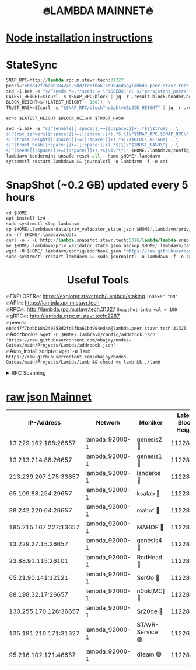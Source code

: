 <h1 align="center"> 🔥LAMBDA MAINNET🔥</h1>


[Node installation instructions](https://github.com/obajay/nodes-Guides/tree/main/Projects/Lambda)
=


# StateSync
```python
SNAP_RPC=http://lambda.rpc.m.stavr.tech:31327
peers="ebdd47f7babb184240258d2fc6fba61bd994edaa@lambda.peer.stavr.tech:31326" 
sed -i.bak -e "s/^seeds *=.*/seeds = \"$SEEDS\"/; s/^persistent_peers *=.*/persistent_peers = \"$PEERS\"/" $HOME/.lambdavm/config/config.toml
LATEST_HEIGHT=$(curl -s $SNAP_RPC/block | jq -r .result.block.header.height); \
BLOCK_HEIGHT=$((LATEST_HEIGHT - 100)); \
TRUST_HASH=$(curl -s "$SNAP_RPC/block?height=$BLOCK_HEIGHT" | jq -r .result.block_id.hash)

echo $LATEST_HEIGHT $BLOCK_HEIGHT $TRUST_HASH

sed -i.bak -E "s|^(enable[[:space:]]+=[[:space:]]+).*$|\1true| ; \
s|^(rpc_servers[[:space:]]+=[[:space:]]+).*$|\1\"$SNAP_RPC,$SNAP_RPC\"| ; \
s|^(trust_height[[:space:]]+=[[:space:]]+).*$|\1$BLOCK_HEIGHT| ; \
s|^(trust_hash[[:space:]]+=[[:space:]]+).*$|\1\"$TRUST_HASH\"| ; \
s|^(seeds[[:space:]]+=[[:space:]]+).*$|\1\"\"|" $HOME/.lambdavm/config/config.toml
lambdavm tendermint unsafe-reset-all --home $HOME/.lambdavm
systemctl restart lambdavm && journalctl -u lambdavm -f -o cat

```
# SnapShot (~0.2 GB) updated every 5 hours
```python
cd $HOME
apt install lz4
sudo systemctl stop lambdavm
cp $HOME/.lambdavm/data/priv_validator_state.json $HOME/.lambdavm/priv_validator_state.json.backup
rm -rf $HOME/.lambdavm/data
curl -o - -L http://lambda.snapshot.stavr.tech:5016/lambda/lambda-snap.tar.lz4 | lz4 -c -d - | tar -x -C $HOME/.lambdavm --strip-components 2
mv $HOME/.lambdavm/priv_validator_state.json.backup $HOME/.lambdavm/data/priv_validator_state.json
wget -O $HOME/.lambdavm/config/addrbook.json "https://raw.githubusercontent.com/obajay/nodes-Guides/main/Projects/Lambda/addrbook.json"
sudo systemctl restart lambdavm && sudo journalctl -u lambdavm -f -o cat
```
 <h1 align="center"> Useful Tools</h1>

🔥EXPLORER🔥:      https://explorer.stavr.tech/Lambda/staking	        `Indexer "ON"` \
🔥API🔥: 			 		 https://lambda.api.m.stavr.tech \
🔥RPC🔥:           http://lambda.rpc.m.stavr.tech:31327	              `Snapshot-interval = 100` \
🔥gRPC🔥:          http://lambda.grpc.m.stavr.tech:2287 \
🔥peer🔥:					 `ebdd47f7babb184240258d2fc6fba61bd994edaa@lambda.peer.stavr.tech:31326` \
🔥Addrbook🔥:    ```wget -O $HOME/.lambdavm/config/addrbook.json "https://raw.githubusercontent.com/obajay/nodes-Guides/main/Projects/Lambda/addrbook.json"``` \
🔥Auto_install script🔥: ```wget -O lamb https://raw.githubusercontent.com/obajay/nodes-Guides/main/Projects/Lambda/lamb && chmod +x lamb && ./lamb```


<details>
<summary>RPC Scanning</summary>

<h2 align="center"> We scan nodes in real time every 4 hours. And we provide the final result of RPC endpoints.
We cannot influence the operation of these nodes in any way. </h2>


```python
If Voting Power is higher than 0 --> then the Node is a validator of the network and may be subject to attack and be a potential threat to the chain.
```
```python
We marked such validators with a red symbol
```

</details>

[raw json Mainnet](https://rpc-check.lambm.stavr.tech/lambm/rpc-lambm-result.json)
=


<table><tr><th>IP-Address</th><th>Network</th><th>Moniker</th><th>Latest Block Height</th><th>Earliest Block Height</th><th>Catching Up</th><th>Tx Index</th><th>Voting Power</th><th>Scan Time</th></tr><tr><td>13.229.162.168:26657</td><td>lambda_92000-1</td><td>genesis2 🔴</td><td>11228628</td><td>1</td><td>False</td><td>on</td><td>16689330</td><td>2024-01-19T20:33:47.161872565UTC</td></tr><tr><td>13.213.214.88:26657</td><td>lambda_92000-1</td><td>genesis1 🔴</td><td>11228629</td><td>1</td><td>False</td><td>on</td><td>107835</td><td>2024-01-19T20:33:52.220451424UTC</td></tr><tr><td>213.239.207.175:33657</td><td>lambda_92000-1</td><td>landeros 🔴</td><td>11228626</td><td>8136001</td><td>False</td><td>off</td><td>1395627</td><td>2024-01-19T20:33:41.037977737UTC</td></tr><tr><td>65.109.88.254:29657</td><td>lambda_92000-1</td><td>ksalab 🔴</td><td>11228630</td><td>8715001</td><td>False</td><td>on</td><td>507955</td><td>2024-01-19T20:33:57.296540611UTC</td></tr><tr><td>38.242.220.64:26657</td><td>lambda_92000-1</td><td>mahof 🔴</td><td>11228625</td><td>10131001</td><td>False</td><td>off</td><td>770350</td><td>2024-01-19T20:33:34.647628568UTC</td></tr><tr><td>185.215.167.227:13657</td><td>lambda_92000-1</td><td>MAHOF 🔴</td><td>11228629</td><td>10134001</td><td>False</td><td>on</td><td>2051510</td><td>2024-01-19T20:33:50.923531800UTC</td></tr><tr><td>13.229.27.15:26657</td><td>lambda_92000-1</td><td>genesis4 🔴</td><td>11228109</td><td>11043001</td><td>False</td><td>on</td><td>9763079</td><td>2024-01-19T20:33:50.518645821UTC</td></tr><tr><td>23.88.91.115:26101</td><td>lambda_92000-1</td><td>RedHead 🔴</td><td>11228626</td><td>11128626</td><td>False</td><td>off</td><td>553202</td><td>2024-01-19T20:33:41.810171692UTC</td></tr><tr><td>65.21.90.141:12121</td><td>lambda_92000-1</td><td>SerGo 🔴</td><td>11228631</td><td>11128631</td><td>False</td><td>off</td><td>10611911</td><td>2024-01-19T20:33:59.803576509UTC</td></tr><tr><td>88.198.32.17:26657</td><td>lambda_92000-1</td><td>n0ok[MC] 🔴</td><td>11228631</td><td>11128631</td><td>False</td><td>off</td><td>1578630</td><td>2024-01-19T20:34:02.914657457UTC</td></tr><tr><td>130.255.170.126:36657</td><td>lambda_92000-1</td><td>Sr20de 🔴</td><td>11228626</td><td>11208001</td><td>False</td><td>off</td><td>675595</td><td>2024-01-19T20:33:41.542206971UTC</td></tr><tr><td>135.181.210.171:31327</td><td>lambda_92000-1</td><td>STAVR-Service 🟢</td><td>11226110</td><td>11224501</td><td>False</td><td>on</td><td>0</td><td>2024-01-19T20:33:56.642159751UTC</td></tr><tr><td>95.216.102.121:46657</td><td>lambda_92000-1</td><td>dteam 🟢</td><td>11228629</td><td>11226001</td><td>False</td><td>off</td><td>0</td><td>2024-01-19T20:33:56.990167941UTC</td></tr></table>
